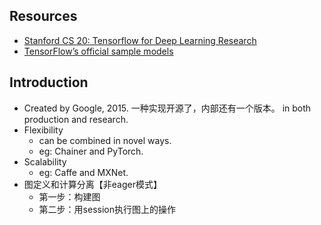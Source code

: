 ## Resources
- [Stanford CS 20: Tensorflow for Deep Learning Research](https://web.stanford.edu/class/cs20si/)
- [TensorFlow’s official sample models](https://github.com/tensorflow/models)


## Introduction
- Created by Google, 2015. 一种实现开源了，内部还有一个版本。 in both production and research. 
- Flexibility
    - can be combined in novel ways. 
    - eg: Chainer and PyTorch.
- Scalability
    - eg: Caffe and MXNet.
- 图定义和计算分离【非eager模式】
    - 第一步：构建图
    - 第二步：用session执行图上的操作
